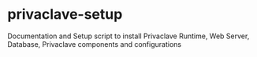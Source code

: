 # privaclave-setup
Documentation and Setup script to install Privaclave Runtime, Web Server, Database, Privaclave components and configurations
